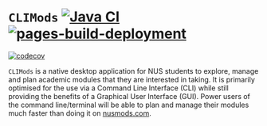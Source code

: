 # `CLIMods` [![Java CI](https://github.com/AY2223S1-CS2103-F14-1/tp/actions/workflows/gradle.yml/badge.svg)](https://github.com/AY2223S1-CS2103-F14-1/tp/actions/workflows/gradle.yml) [![pages-build-deployment](https://github.com/AY2223S1-CS2103-F14-1/tp/actions/workflows/pages/pages-build-deployment/badge.svg)](https://github.com/AY2223S1-CS2103-F14-1/tp/actions/workflows/pages/pages-build-deployment)

[![codecov](https://codecov.io/gh/nus-cs2103-AY2223S1/tp/branch/master/graph/badge.svg?token=A2FU6P932B)](https://codecov.io/gh/nus-cs2103-AY2223S1/tp)

`CLIMods` is a native desktop application for NUS students to explore, manage and plan academic
modules that they are interested in taking. It is primarily optimised for the use via a Command Line
Interface (CLI) while still providing the benefits of a Graphical User Interface (GUI). Power users
of the command line/terminal will be able to plan and manage their modules much faster than doing it
on [nusmods.com](https://nusmods.com).

